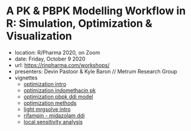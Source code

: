 # A PK & PBPK Modelling Workflow in R: Simulation, Optimization & Visualization

- location: R/Pharma 2020, on Zoom
- date: Friday, October 9 2020
- url: https://rinpharma.com/workshops/
- presenters: Devin Pastoor & Kyle Baron // Metrum Research Group
- vignettes
  - [optimization intro](content/tools_optimization_intro.md)
  - [optimization indomethacin pk](content/tools_optimization_indomethacin.md)
  - [optimization pbpk ddi model](content/tools_optimization_pbpk_ddi.md)
  - [optimization methods](content/tools_optimization_methods.md)
  - [light mrgsolve intro](content/get-started.md)
  - [rifampin - midazolam ddi](content/rifampin_midazolam_ddi.md)
  - [local sensitivity analysis](content/tools_sensitivity_local.md)
  
